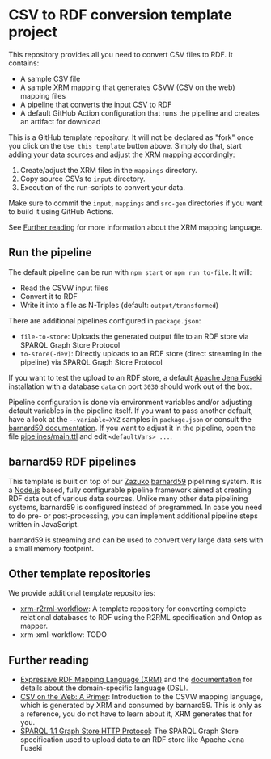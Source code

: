 # CSV to RDF conversion template project

This repository provides all you need to convert CSV files to RDF. It contains:

- A sample CSV file
- A sample XRM mapping that generates CSVW (CSV on the web) mapping files
- A pipeline that converts the input CSV to RDF
- A default GitHub Action configuration that runs the pipeline and creates an artifact for download

This is a GitHub template repository. It will not be declared as "fork" once you click on the `Use this template` button above. Simply do that, start adding your data sources and adjust the XRM mapping accordingly:

1. Create/adjust the XRM files in the `mappings` directory.
2. Copy source CSVs to `input` directory.
3. Execution of the run-scripts to convert your data.

Make sure to commit the `input`, `mappings` and `src-gen` directories if you want to build it using GitHub Actions.

See [Further reading](#further-reading) for more information about the XRM mapping language.


## 



## Run the pipeline

The default pipeline can be run with `npm start` or `npm run to-file`. It will:

- Read the CSVW input files
- Convert it to RDF
- Write it into a file as N-Triples (default: `output/transformed`)

There are additional pipelines configured in `package.json`:

* `file-to-store`: Uploads the generated output file to an RDF store via SPARQL Graph Store Protocol
* `to-store(-dev)`: Directly uploads to an RDF store (direct streaming in the pipeline) via SPARQL Graph Store Protocol

If you want to test the upload to an RDF store, a default [Apache Jena Fuseki](https://jena.apache.org/index.html) installation with a database `data` on port `3030` should work out of the box.

Pipeline configuration is done via environment variables and/or adjusting default variables in the pipeline itself. If you want to pass another default, have a look at the `--variable=XYZ` samples in `package.json` or consult the [barnard59 documentation](https://github.com/zazuko/barnard59#passing-arguments-to-the-pipeline). If you want to adjust it in the pipeline, open the file [pipelines/main.ttl](pipelines/main.ttl) and edit `<defaultVars> ...`.


## barnard59 RDF pipelines

This template is built on top of our [Zazuko](https://zazuko.com/) [barnard59](https://github.com/zazuko/barnard59) pipelining system. It is a [Node.js](https://nodejs.org) based, fully configurable pipeline framework aimed at creating RDF data out of various data sources. Unlike many other data pipelining systems, barnard59 is configured instead of programmed. In case you need to do pre- or post-processing, you can implement additional pipeline steps written in JavaScript.

barnard59 is streaming and can be used to convert very large data sets with a small memory footprint.

## Other template repositories

We provide additional template repositories:

* [xrm-r2rml-workflow](https://github.com/zazuko/xrm-r2rml-workflow):  A template repository for converting complete relational databases to RDF using the R2RML specification and Ontop as mapper.
* xrm-xml-workflow: TODO

## Further reading

* [Expressive RDF Mapping Language (XRM)](https://zazuko.com/products/expressive-rdf-mapper/) and the [documentation](https://github.com/zazuko/expressive-rdf-mapper) for details about the domain-specific language (DSL).
* [CSV on the Web: A Primer](https://www.w3.org/TR/tabular-data-primer/): Introduction to the CSVW mapping language, which is generated by XRM and consumed by barnard59. This is only as a reference, you do not have to learn about it, XRM generates that for you.
* [SPARQL 1.1 Graph Store HTTP Protocol](https://www.w3.org/TR/sparql11-http-rdf-update/): The SPARQL Graph Store specification used to upload data to an RDF store like Apache Jena Fuseki

